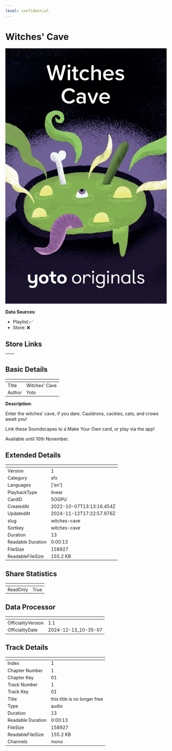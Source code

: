```yaml
---
level: confidential
---
```

# Witches' Cave

![card_[5OGPU].png](../../img/cards/card_[5OGPU].png)

**Data Sources**: 

- Playlist:✅
- Store: ❌


## Store Links

| <!-- --> | <!-- --> |
| - | - |


## Basic Details

| <!-- --> | <!-- --> |
| - | - |
| Title | Witches' Cave |
| Author | Yoto |

**Description**:

Enter the witches’ cave, if you dare. Cauldrons, cackles, cats, and crows await you!

Link these Soundscapes to a Make Your Own card, or play via the app!

Available until 10th November. 


## Extended Details

| <!-- --> | <!-- --> |
| - | - |
| Version | 1 |
| Category | sfx |
| Languages | ['en'] |
| PlaybackType | linear |
| CardID | 5OGPU |
| CreatedAt | 2022-10-07T13:13:16.454Z |
| UpdatedAt | 2024-11-12T17:22:57.976Z |
| slug | witches-cave |
| Sortkey | witches-cave |
| Duration | 13 |
| Readable Duration | 0:00:13 |
| FileSize | 158927 |
| ReadableFileSize | 155.2 KB |


## Share Statistics

| <!-- --> | <!-- --> |
| - | - |
| ReadOnly | True |


## Data Processor

| <!-- --> | <!-- --> |
| - | - |
| OfficialityVersion | 1.1
| OfficialityDate | 2024-12-13_10-35-07


## Track Details

| <!-- --> | <!-- --> |
| - | - |
| Index | 1 |
| Chapter Number | 1 |
| Chapter Key | 01 |
| Track Number | 1 |
| Track Key | 01 |
| Title | this title is no longer free |
| Type | audio |
| Duration | 13 |
| Readable Duration | 0:00:13 |
| FileSize | 158927 |
| ReadableFileSize | 155.2 KB |
| Channels | mono |

